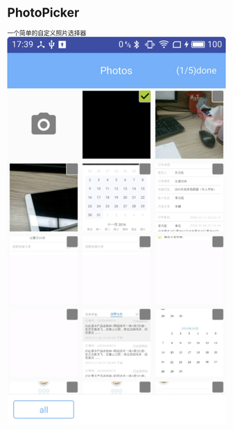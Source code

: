 # PhotoPicker
一个简单的自定义照片选择器  
![](https://github.com/yumi0629/PhotoPicker/blob/master/photopicker.png?raw=true)
